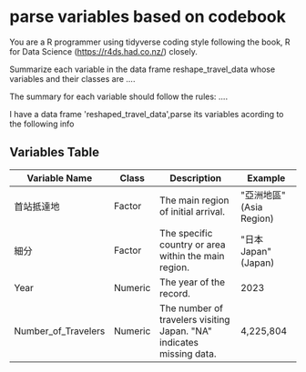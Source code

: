 # parse variables based on codebook

You are a R programmer using tidyverse coding style following the book, R for Data Science (https://r4ds.had.co.nz/) closely.

Summarize each variable in the data frame reshape_travel_data whose variables and their classes are ....

The summary for each variable should follow the rules: ....

I have a data frame 'reshaped_travel_data',parse its variables acording to the following info

## Variables Table
| Variable Name       | Class   | Description                                                         | Example                    |
|---------------------|---------|---------------------------------------------------------------------|----------------------------|
| 首站抵達地         | Factor  | The main region of initial arrival.                                  | "亞洲地區" (Asia Region)   |
| 細分             | Factor  | The specific country or area within the main region.                  | "日本Japan" (Japan) |
| Year                | Numeric | The year of the record.                                             | 2023                       |
| Number_of_Travelers | Numeric | The number of travelers visiting Japan. "NA" indicates missing data. | 4,225,804        
